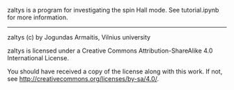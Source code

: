 zaltys is a program for investigating the spin Hall mode. See tutorial.ipynb
for more information.

---

zaltys (c) by Jogundas Armaitis, Vilnius university

zaltys is licensed under a
Creative Commons Attribution-ShareAlike 4.0 International License.

You should have received a copy of the license along with this
work. If not, see http://creativecommons.org/licenses/by-sa/4.0/.
